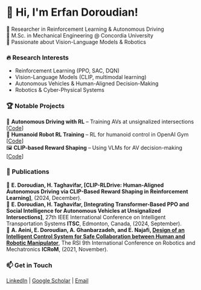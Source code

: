 # 👋 Hi, I'm Erfan Doroudian!
🔹 Researcher in Reinforcement Learning & Autonomous Driving  
🔹 M.Sc. in Mechanical Engineering @ Concordia University  
🔹 Passionate about Vision-Language Models & Robotics  

### 🔥 Research Interests
- Reinforcement Learning (PPO, SAC, DQN)
- Vision-Language Models (CLIP, multimodal learning)
- Autonomous Vehicles & Human-Aligned Decision-Making
- Robotics & Cyber-Physical Systems

### 🏆 Notable Projects
🚗 **Autonomous Driving with RL** – Training AVs at unsignalized intersections [[Code](https://github.com/yourrepo)]  
🦾 **Humanoid Robot RL Training** – RL for humanoid control in OpenAI Gym [[Code](https://github.com/yourrepo)]  
🖼 **CLIP-based Reward Shaping** – Using VLMs for AV decision-making [[Code](https://github.com/yourrepo)]  

### 📄 Publications
📜 **E. Doroudian, H. Taghavifar, [CLIP-RLDrive: Human-Aligned Autonomous Driving via CLIP-Based Reward Shaping in Reinforcement Learning]**, (2024, December).  
📜 **E. Doroudian, H. Taghavifar, [Integrating Transformer-Based PPO and Social Intelligence for Autonomous Vehicles at Unsignalized Intersections]**, 27th IEEE International Conference on Intelligent Transportation Systems **ITSC**, Edmonton, Canada, (2024, September).  
📜 **A. Aeini, E. Doroudian, A. Ghanbarzadeh, and E. Najafi, [Design of an Intelligent Control System for Safe Collaboration between Human and Robotic Manipulator](https://ieeexplore.ieee.org/document/9663503)**, The RSI 9th International Conference on Robotics and Mechatronics **ICRoM**, (2021, November).  

### 📫 Get in Touch
[LinkedIn](https://www.linkedin.com/in/erfandoroudian/) | [Google Scholar](https://scholar.google.ca/citations?user=8GWQ9_IAAAAJ&hl=en) | [Email](mailto:erfan.droudian@gmail.com)
